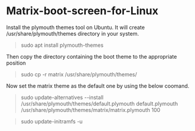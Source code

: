 # Matrix-boot-screen-for-Linux


Install the plymouth themes tool on Ubuntu. It will create /usr/share/plymouth/themes directory in your system.

> sudo apt install plymouth-themes



Then copy the directory containing the boot theme to the appropriate position

> sudo cp -r matrix /usr/share/plymouth/themes/

Now set the matrix theme as the default one by using the below coomand.

> sudo update-alternatives --install /usr/share/plymouth/themes/default.plymouth default.plymouth /usr/share/plymouth/themes/matrix/matrix.plymouth 100

> sudo update-initramfs -u
